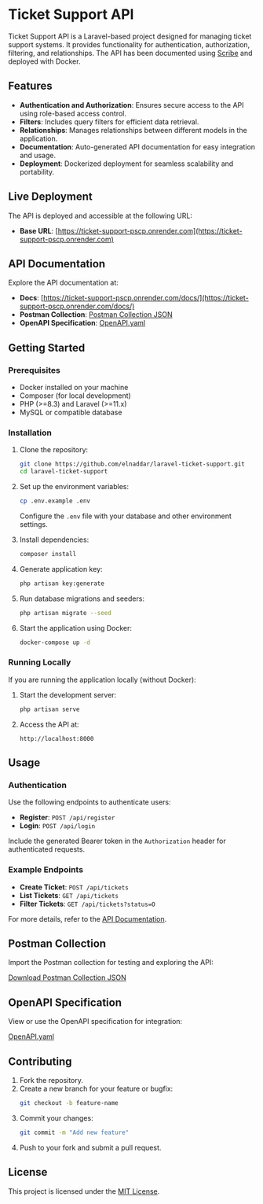 # Ticket Support API

Ticket Support API is a Laravel-based project designed for managing ticket support systems. It provides functionality for authentication, authorization, filtering, and relationships. The API has been documented using [Scribe](https://scribe.knuckles.wtf/) and deployed with Docker.

## Features

- **Authentication and Authorization**: Ensures secure access to the API using role-based access control.
- **Filters**: Includes query filters for efficient data retrieval.
- **Relationships**: Manages relationships between different models in the application.
- **Documentation**: Auto-generated API documentation for easy integration and usage.
- **Deployment**: Dockerized deployment for seamless scalability and portability.

## Live Deployment

The API is deployed and accessible at the following URL:

- **Base URL**: [https://ticket-support-pscp.onrender.com](https://ticket-support-pscp.onrender.com)

## API Documentation

Explore the API documentation at:

- **Docs**: [https://ticket-support-pscp.onrender.com/docs/](https://ticket-support-pscp.onrender.com/docs/)
- **Postman Collection**: [Postman Collection JSON](https://ticket-support-pscp.onrender.com/docs/collection.json)
- **OpenAPI Specification**: [OpenAPI.yaml](https://ticket-support-pscp.onrender.com/docs/openapi.yaml)

## Getting Started

### Prerequisites

- Docker installed on your machine
- Composer (for local development)
- PHP (>=8.3) and Laravel (>=11.x)
- MySQL or compatible database

### Installation

1. Clone the repository:
   ```bash
   git clone https://github.com/elnaddar/laravel-ticket-support.git
   cd laravel-ticket-support
   ```

2. Set up the environment variables:
   ```bash
   cp .env.example .env
   ```
   Configure the `.env` file with your database and other environment settings.

3. Install dependencies:
   ```bash
   composer install
   ```

4. Generate application key:
   ```bash
   php artisan key:generate
   ```

5. Run database migrations and seeders:
   ```bash
   php artisan migrate --seed
   ```

6. Start the application using Docker:
   ```bash
   docker-compose up -d
   ```

### Running Locally

If you are running the application locally (without Docker):

1. Start the development server:
   ```bash
   php artisan serve
   ```

2. Access the API at:
   ```
   http://localhost:8000
   ```

## Usage

### Authentication

Use the following endpoints to authenticate users:

- **Register**: `POST /api/register`
- **Login**: `POST /api/login`

Include the generated Bearer token in the `Authorization` header for authenticated requests.

### Example Endpoints

- **Create Ticket**: `POST /api/tickets`
- **List Tickets**: `GET /api/tickets`
- **Filter Tickets**: `GET /api/tickets?status=O`

For more details, refer to the [API Documentation](https://ticket-support-pscp.onrender.com/docs/).

## Postman Collection

Import the Postman collection for testing and exploring the API:

[Download Postman Collection JSON](https://ticket-support-pscp.onrender.com/docs/collection.json)

## OpenAPI Specification

View or use the OpenAPI specification for integration:

[OpenAPI.yaml](https://ticket-support-pscp.onrender.com/docs/openapi.yaml)

## Contributing

1. Fork the repository.
2. Create a new branch for your feature or bugfix:
   ```bash
   git checkout -b feature-name
   ```
3. Commit your changes:
   ```bash
   git commit -m "Add new feature"
   ```
4. Push to your fork and submit a pull request.

## License

This project is licensed under the [MIT License](LICENSE).